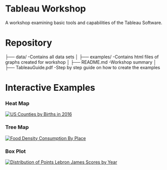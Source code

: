 # Tableau Workshop
A workshop examining basic tools and capabilities of the Tableau Software.

# Repository

├── data/                     -Contains all data sets
│
├── examples/                 -Contains html files of graphs created for workshop
│
├── README.md                 -Workshop summary
│
├── TableauGuide.pdf          -Step by step guide on how to create the examples

# Interactive Examples

<h3>Heat Map</h3>
<div class='tableauPlaceholder' id='viz1521138511319' style='position: relative'><noscript><a href='https://rawgit.com/GTLibraryDataVisualization/Tableau-Workshop/master/examples/HeatMap.html'><img alt='US Counties by Births in 2016 ' src='https:&#47;&#47;public.tableau.com&#47;static&#47;images&#47;Ta&#47;TableauLessonHeatMapExample&#47;Sheet1&#47;1_rss.png' style='border: none' /></a></noscript><object class='tableauViz'  style='display:none;'><param name='host_url' value='https%3A%2F%2Fpublic.tableau.com%2F' /> <param name='embed_code_version' value='3' /> <param name='site_root' value='' /><param name='name' value='TableauLessonHeatMapExample&#47;Sheet1' /><param name='tabs' value='no' /><param name='toolbar' value='yes' /><param name='static_image' value='https:&#47;&#47;public.tableau.com&#47;static&#47;images&#47;Ta&#47;TableauLessonHeatMapExample&#47;Sheet1&#47;1.png' /> <param name='animate_transition' value='yes' /><param name='display_static_image' value='yes' /><param name='display_spinner' value='yes' /><param name='display_overlay' value='yes' /><param name='display_count' value='yes' /></object></div>

<h3>Tree Map</h3>
<div class='tableauPlaceholder' id='viz1521138635666' style='position: relative'><noscript><a href='https://rawgit.com/GTLibraryDataVisualization/Tableau-Workshop/master/examples/TreeMap.html'><img alt='Food Density Consumption By Place ' src='https:&#47;&#47;public.tableau.com&#47;static&#47;images&#47;Ta&#47;TableauLessonTreeMap&#47;Sheet1&#47;1_rss.png' style='border: none' /></a></noscript><object class='tableauViz'  style='display:none;'><param name='host_url' value='https%3A%2F%2Fpublic.tableau.com%2F' /> <param name='embed_code_version' value='3' /> <param name='site_root' value='' /><param name='name' value='TableauLessonTreeMap&#47;Sheet1' /><param name='tabs' value='no' /><param name='toolbar' value='yes' /><param name='static_image' value='https:&#47;&#47;public.tableau.com&#47;static&#47;images&#47;Ta&#47;TableauLessonTreeMap&#47;Sheet1&#47;1.png' /> <param name='animate_transition' value='yes' /><param name='display_static_image' value='yes' /><param name='display_spinner' value='yes' /><param name='display_overlay' value='yes' /><param name='display_count' value='yes' /></object></div>

<h3>Box Plot</h3>
<div class='tableauPlaceholder' id='viz1521140825361' style='position: relative'><noscript><a href='https://rawgit.com/GTLibraryDataVisualization/Tableau-Workshop/master/examples/BoxPlot.html'><img alt='Distribution of Points Lebron James Scores by Year ' src='https:&#47;&#47;public.tableau.com&#47;static&#47;images&#47;Di&#47;DistributionofPointsLebronJamesScoresbyYear&#47;Sheet1&#47;1_rss.png' style='border: none' /></a></noscript><object class='tableauViz'  style='display:none;'><param name='host_url' value='https%3A%2F%2Fpublic.tableau.com%2F' /> <param name='embed_code_version' value='3' /> <param name='site_root' value='' /><param name='name' value='DistributionofPointsLebronJamesScoresbyYear&#47;Sheet1' /><param name='tabs' value='no' /><param name='toolbar' value='yes' /><param name='static_image' value='https:&#47;&#47;public.tableau.com&#47;static&#47;images&#47;Di&#47;DistributionofPointsLebronJamesScoresbyYear&#47;Sheet1&#47;1.png' /> <param name='animate_transition' value='yes' /><param name='display_static_image' value='yes' /><param name='display_spinner' value='yes' /><param name='display_overlay' value='yes' /><param name='display_count' value='yes' /><param name='filter' value='publish=yes' /></object></div>
